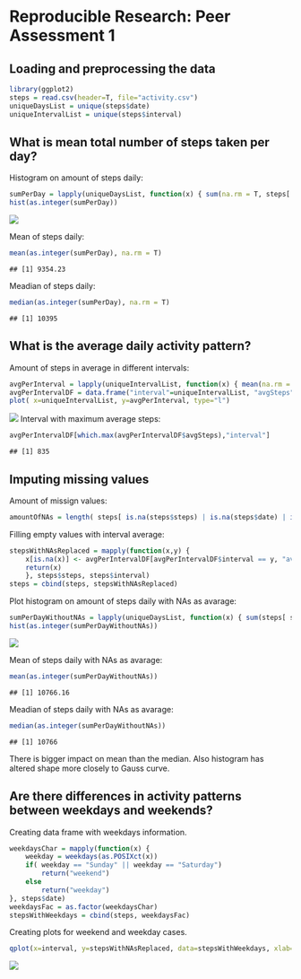 Reproducible Research: Peer Assessment 1
========================================


## Loading and preprocessing the data


```r
library(ggplot2)
steps = read.csv(header=T, file="activity.csv")
uniqueDaysList = unique(steps$date)
uniqueIntervalList = unique(steps$interval)
```

## What is mean total number of steps taken per day?

Histogram on amount of steps daily:

```r
sumPerDay = lapply(uniqueDaysList, function(x) { sum(na.rm = T, steps[ steps$date == x, "steps" ] ) } )
hist(as.integer(sumPerDay))
```

![](PA1_template_files/figure-html/unnamed-chunk-2-1.png) 

Mean of steps daily:

```r
mean(as.integer(sumPerDay), na.rm = T)
```

```
## [1] 9354.23
```
Meadian of steps daily:

```r
median(as.integer(sumPerDay), na.rm = T)
```

```
## [1] 10395
```

## What is the average daily activity pattern?

Amount of steps in average in different intervals:

```r
avgPerInterval = lapply(uniqueIntervalList, function(x) { mean(na.rm = T, steps[ steps$interval == x, "steps" ] ) } )
avgPerIntervalDF = data.frame("interval"=uniqueIntervalList, "avgSteps"=as.double(avgPerInterval))
plot( x=uniqueIntervalList, y=avgPerInterval, type="l")
```

![](PA1_template_files/figure-html/unnamed-chunk-5-1.png) 
Interval with maximum average steps:

```r
avgPerIntervalDF[which.max(avgPerIntervalDF$avgSteps),"interval"]
```

```
## [1] 835
```

## Imputing missing values

Amount of missign values:

```r
amountOfNAs = length( steps[ is.na(steps$steps) | is.na(steps$date) | is.na(steps$interval), 1])
```
Filling empty values with interval average:

```r
stepsWithNAsReplaced = mapply(function(x,y) {
    x[is.na(x)] <- avgPerIntervalDF[avgPerIntervalDF$interval == y, "avgSteps"]
    return(x)
    }, steps$steps, steps$interval)
steps = cbind(steps, stepsWithNAsReplaced)
```
Plot histogram on amount of steps daily with NAs as avarage:

```r
sumPerDayWithoutNAs = lapply(uniqueDaysList, function(x) { sum(steps[ steps$date == x, "stepsWithNAsReplaced" ] ) } )
hist(as.integer(sumPerDayWithoutNAs))
```

![](PA1_template_files/figure-html/unnamed-chunk-9-1.png) 

Mean of steps daily with NAs as avarage:

```r
mean(as.integer(sumPerDayWithoutNAs))
```

```
## [1] 10766.16
```
Meadian of steps daily with NAs as avarage:

```r
median(as.integer(sumPerDayWithoutNAs))
```

```
## [1] 10766
```

There is bigger impact on mean than the median. Also histogram has altered shape more closely to Gauss curve.


## Are there differences in activity patterns between weekdays and weekends?
Creating data frame with weekdays information.

```r
weekdaysChar = mapply(function(x) {
    weekday = weekdays(as.POSIXct(x))
    if( weekday == "Sunday" || weekday == "Saturday")
        return("weekend")
    else
        return("weekday")
}, steps$date)
weekdaysFac = as.factor(weekdaysChar)
stepsWithWeekdays = cbind(steps, weekdaysFac)
```
Creating plots for weekend and weekday cases.

```r
qplot(x=interval, y=stepsWithNAsReplaced, data=stepsWithWeekdays, xlab="Interval", facets=weekdaysFac~., geom=c("line"))
```

![](PA1_template_files/figure-html/unnamed-chunk-13-1.png) 
